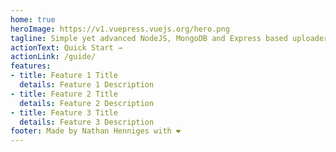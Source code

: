 ```yaml
---
home: true
heroImage: https://v1.vuepress.vuejs.org/hero.png
tagline: Simple yet advanced NodeJS, MongoDB and Express based uploader. Allows users to upload files,images, and text with moderation tools for admins. Can be used for friends and family or just for you.
actionText: Quick Start →
actionLink: /guide/
features:
- title: Feature 1 Title
  details: Feature 1 Description
- title: Feature 2 Title
  details: Feature 2 Description
- title: Feature 3 Title
  details: Feature 3 Description
footer: Made by Nathan Henniges with ❤️
---
```

